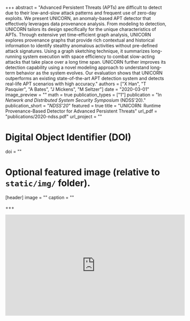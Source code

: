 +++
abstract = "Advanced Persistent Threats (APTs) are difficult to detect due to their low-and-slow attack patterns and frequent use of zero-day exploits. We present UNICORN, an anomaly-based APT detector that effectively leverages data provenance analysis. From modeling to detection, UNICORN tailors its design specifically for the unique characteristics of APTs. Through extensive yet time-efficient graph analysis, UNICORN explores provenance graphs that provide rich contextual and historical information to identify stealthy anomalous activities without pre-defined attack signatures. Using a graph sketching technique, it summarizes long-running system execution with space efficiency to combat slow-acting attacks that take place over a long time span. UNICORN further improves its detection capability using a novel modeling approach to understand long-term behavior as the system evolves. Our evaluation shows that UNICORN outperforms an existing state-of-the-art APT detection system and detects real-life APT scenarios with high accuracy."
authors = ["X Han", "T Pasquier", "A Bates", "J Mickens", "M Seltzer"]
date = "2020-03-01"
image_preview = ""
math = true
publication_types = ["1"]
publication = "In *Network and Distributed System Security Symposium* (NDSS'20)."
publication_short = "*NDSS'20*"
featured = true
title = "UNICORN: Runtime Provenance-Based Detector for Advanced Persistent Threats"
url_pdf = "publications/2020-ndss.pdf"
url_project = ""

# Digital Object Identifier (DOI)
doi = ""

# Optional featured image (relative to `static/img/` folder).
[header]
image = ""
caption = ""

+++

<div align="center">
<iframe width="560" height="315" src="https://www.youtube.com/embed/B9ACkb320s0" frameborder="0" allow="accelerometer; autoplay; encrypted-media; gyroscope; picture-in-picture" allowfullscreen></iframe>
</div>
